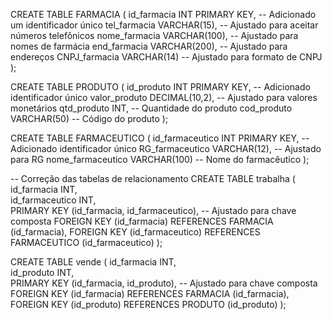 CREATE TABLE FARMACIA 
( 
    id_farmacia INT PRIMARY KEY,  -- Adicionado um identificador único
    tel_farmacia VARCHAR(15),    -- Ajustado para aceitar números telefônicos
    nome_farmacia VARCHAR(100),  -- Ajustado para nomes de farmácia
    end_farmacia VARCHAR(200),   -- Ajustado para endereços
    CNPJ_farmacia VARCHAR(14)    -- Ajustado para formato de CNPJ
); 

CREATE TABLE PRODUTO 
( 
    id_produto INT PRIMARY KEY,  -- Adicionado identificador único
    valor_produto DECIMAL(10,2), -- Ajustado para valores monetários
    qtd_produto INT,             -- Quantidade do produto
    cod_produto VARCHAR(50)      -- Código do produto
); 

CREATE TABLE FARMACEUTICO 
( 
    id_farmaceutico INT PRIMARY KEY, -- Adicionado identificador único
    RG_farmaceutico VARCHAR(12),    -- Ajustado para RG
    nome_farmaceutico VARCHAR(100)  -- Nome do farmacêutico
); 

-- Correção das tabelas de relacionamento
CREATE TABLE trabalha 
( 
    id_farmacia INT,  
    id_farmaceutico INT,  
    PRIMARY KEY (id_farmacia, id_farmaceutico), -- Ajustado para chave composta
    FOREIGN KEY (id_farmacia) REFERENCES FARMACIA (id_farmacia),
    FOREIGN KEY (id_farmaceutico) REFERENCES FARMACEUTICO (id_farmaceutico)
); 

CREATE TABLE vende 
( 
    id_farmacia INT,  
    id_produto INT,  
    PRIMARY KEY (id_farmacia, id_produto), -- Ajustado para chave composta
    FOREIGN KEY (id_farmacia) REFERENCES FARMACIA (id_farmacia),
    FOREIGN KEY (id_produto) REFERENCES PRODUTO (id_produto)
); 
